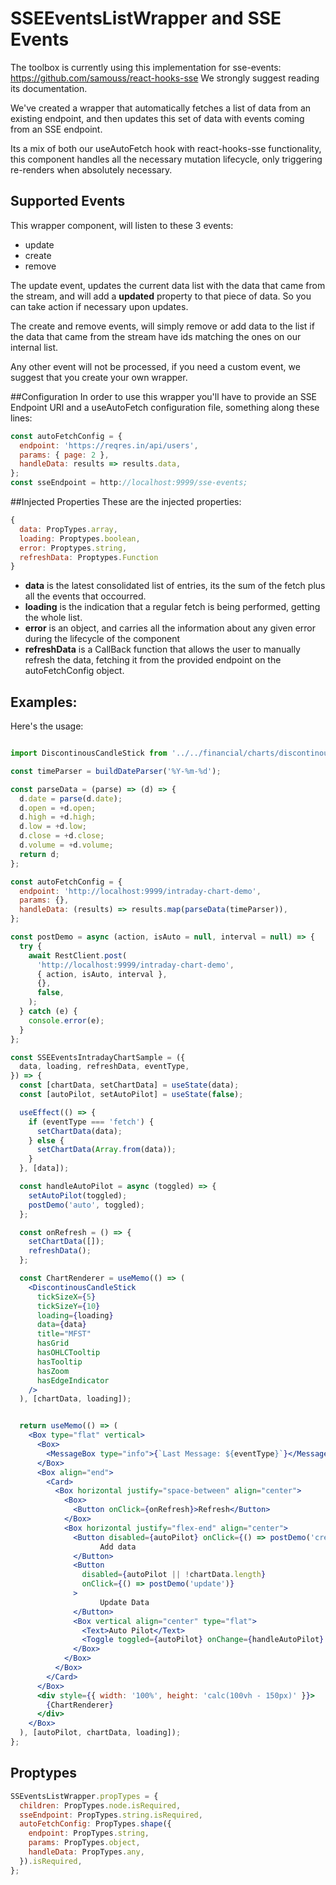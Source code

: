 # SSEEventsListWrapper and SSE Events

The toolbox is currently using this implementation for sse-events: https://github.com/samouss/react-hooks-sse
We strongly suggest reading its documentation. 

We've created a wrapper that automatically fetches a list of data from an
existing endpoint, and then updates this set of data with events coming from an SSE endpoint.

Its a mix of both our useAutoFetch hook with react-hooks-sse functionality, this component handles
all the necessary mutation lifecycle, only triggering re-renders when absolutely necessary.

## Supported Events

This wrapper component, will listen to these 3 events:

 - update 
 - create
 - remove

The update event, updates the current data list with the data that came from the stream, and will add a **updated**
property to that piece of data. So you can take action if necessary upon updates.

The create and remove events, will simply remove or add data to the list if the data that came from the stream have ids
matching the ones on our internal list.

Any other event will not be processed, if you need a custom event, we suggest that you create your own wrapper.

##Configuration
In order to use this wrapper you'll have to provide an SSE Endpoint URl and a useAutoFetch
configuration file, something along these lines:

```jsx
const autoFetchConfig = {
  endpoint: 'https://reqres.in/api/users',
  params: { page: 2 },
  handleData: results => results.data,
};
const sseEndpoint = http://localhost:9999/sse-events;
```

##Injected Properties
These are the injected properties:

```jsx
{
  data: PropTypes.array,
  loading: Proptypes.boolean,
  error: Proptypes.string,
  refreshData: Proptypes.Function
}
```
- **data** is the latest consolidated list of entries, its the sum of the fetch plus all the
events that occourred.
- **loading** is the indication that a regular fetch is being performed, getting the whole list.
- **error** is an object, and carries all the information about any given error during the lifecycle of the component
- **refreshData** is a CallBack function that allows the user to manually refresh the data, fetching it from the provided
endpoint on the autoFetchConfig object.
   
## Examples:

Here's the usage:

```jsx

import DiscontinousCandleStick from '../../financial/charts/discontinous-candlestick';

const timeParser = buildDateParser('%Y-%m-%d');

const parseData = (parse) => (d) => {
  d.date = parse(d.date);
  d.open = +d.open;
  d.high = +d.high;
  d.low = +d.low;
  d.close = +d.close;
  d.volume = +d.volume;
  return d;
};

const autoFetchConfig = {
  endpoint: 'http://localhost:9999/intraday-chart-demo',
  params: {},
  handleData: (results) => results.map(parseData(timeParser)),
};

const postDemo = async (action, isAuto = null, interval = null) => {
  try {
    await RestClient.post(
      'http://localhost:9999/intraday-chart-demo',
      { action, isAuto, interval },
      {},
      false,
    );
  } catch (e) {
    console.error(e);
  }
};

const SSEEventsIntradayChartSample = ({
  data, loading, refreshData, eventType,
}) => {
  const [chartData, setChartData] = useState(data);
  const [autoPilot, setAutoPilot] = useState(false);

  useEffect(() => {
    if (eventType === 'fetch') {
      setChartData(data);
    } else {
      setChartData(Array.from(data));
    }
  }, [data]);

  const handleAutoPilot = async (toggled) => {
    setAutoPilot(toggled);
    postDemo('auto', toggled);
  };

  const onRefresh = () => {
    setChartData([]);
    refreshData();
  };

  const ChartRenderer = useMemo(() => (
    <DiscontinousCandleStick
      tickSizeX={5}
      tickSizeY={10}
      loading={loading}
      data={data}
      title="MFST"
      hasGrid
      hasOHLCTooltip
      hasTooltip
      hasZoom
      hasEdgeIndicator
    />
  ), [chartData, loading]);


  return useMemo(() => (
    <Box type="flat" vertical>
      <Box>
        <MessageBox type="info">{`Last Message: ${eventType}`}</MessageBox>
      </Box>
      <Box align="end">
        <Card>
          <Box horizontal justify="space-between" align="center">
            <Box>
              <Button onClick={onRefresh}>Refresh</Button>
            </Box>
            <Box horizontal justify="flex-end" align="center">
              <Button disabled={autoPilot} onClick={() => postDemo('create')}>
                    Add data
              </Button>
              <Button
                disabled={autoPilot || !chartData.length}
                onClick={() => postDemo('update')}
              >
                    Update Data
              </Button>
              <Box vertical align="center" type="flat">
                <Text>Auto Pilot</Text>
                <Toggle toggled={autoPilot} onChange={handleAutoPilot} />
              </Box>
            </Box>
          </Box>
        </Card>
      </Box>
      <div style={{ width: '100%', height: 'calc(100vh - 150px)' }}>
        {ChartRenderer}
      </div>
    </Box>
  ), [autoPilot, chartData, loading]);
};
```

## Proptypes
```jsx
SSEventsListWrapper.propTypes = {
  children: PropTypes.node.isRequired,
  sseEndpoint: PropTypes.string.isRequired,
  autoFetchConfig: PropTypes.shape({
    endpoint: PropTypes.string,
    params: PropTypes.object,
    handleData: PropTypes.any,
  }).isRequired,
};


```
